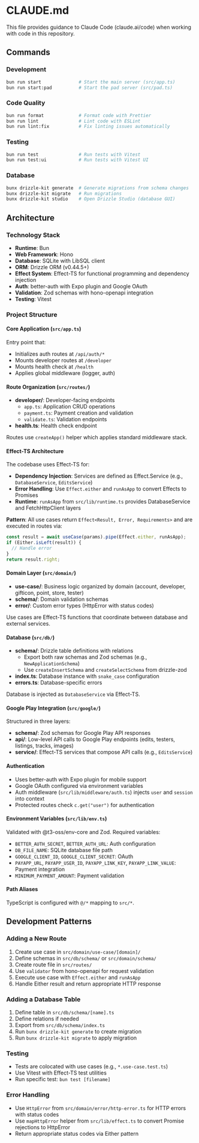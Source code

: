 # CLAUDE.md

This file provides guidance to Claude Code (claude.ai/code) when working with code in this repository.

## Commands

### Development

```bash
bun run start              # Start the main server (src/app.ts)
bun run start:pad          # Start the pad server (src/pad.ts)
```

### Code Quality

```bash
bun run format             # Format code with Prettier
bun run lint               # Lint code with ESLint
bun run lint:fix           # Fix linting issues automatically
```

### Testing

```bash
bun run test               # Run tests with Vitest
bun run test:ui            # Run tests with Vitest UI
```

### Database

```bash
bunx drizzle-kit generate  # Generate migrations from schema changes
bunx drizzle-kit migrate   # Run migrations
bunx drizzle-kit studio    # Open Drizzle Studio (database GUI)
```

## Architecture

### Technology Stack

- **Runtime**: Bun
- **Web Framework**: Hono
- **Database**: SQLite with LibSQL client
- **ORM**: Drizzle ORM (v0.44.5+)
- **Effect System**: Effect-TS for functional programming and dependency injection
- **Auth**: better-auth with Expo plugin and Google OAuth
- **Validation**: Zod schemas with hono-openapi integration
- **Testing**: Vitest

### Project Structure

#### Core Application (`src/app.ts`)

Entry point that:

- Initializes auth routes at `/api/auth/*`
- Mounts developer routes at `/developer`
- Mounts health check at `/health`
- Applies global middleware (logger, auth)

#### Route Organization (`src/routes/`)

- **developer/**: Developer-facing endpoints
  - `app.ts`: Application CRUD operations
  - `payment.ts`: Payment creation and validation
  - `validate.ts`: Validation endpoints
- **health.ts**: Health check endpoint

Routes use `createApp()` helper which applies standard middleware stack.

#### Effect-TS Architecture

The codebase uses Effect-TS for:

- **Dependency Injection**: Services are defined as Effect.Service (e.g., `DatabaseService`, `EditsService`)
- **Error Handling**: Use `Effect.either` and `runAsApp` to convert Effects to Promises
- **Runtime**: `runAsApp` from `src/lib/runtime.ts` provides DatabaseService and FetchHttpClient layers

**Pattern**: All use cases return `Effect<Result, Error, Requirements>` and are executed in routes via:

```typescript
const result = await useCase(params).pipe(Effect.either, runAsApp);
if (Either.isLeft(result)) {
  // Handle error
}
return result.right;
```

#### Domain Layer (`src/domain/`)

- **use-case/**: Business logic organized by domain (account, developer, gifticon, point, store, tester)
- **schema/**: Domain validation schemas
- **error/**: Custom error types (HttpError with status codes)

Use cases are Effect-TS functions that coordinate between database and external services.

#### Database (`src/db/`)

- **schema/**: Drizzle table definitions with relations
  - Export both raw schemas and Zod schemas (e.g., `NewApplicationSchema`)
  - Use `createInsertSchema` and `createSelectSchema` from drizzle-zod
- **index.ts**: Database instance with `snake_case` configuration
- **errors.ts**: Database-specific errors

Database is injected as `DatabaseService` via Effect-TS.

#### Google Play Integration (`src/google/`)

Structured in three layers:

- **schema/**: Zod schemas for Google Play API responses
- **api/**: Low-level API calls to Google Play endpoints (edits, testers, listings, tracks, images)
- **service/**: Effect-TS services that compose API calls (e.g., `EditsService`)

#### Authentication

- Uses better-auth with Expo plugin for mobile support
- Google OAuth configured via environment variables
- Auth middleware (`src/lib/middleware/auth.ts`) injects `user` and `session` into context
- Protected routes check `c.get("user")` for authentication

#### Environment Variables (`src/lib/env.ts`)

Validated with @t3-oss/env-core and Zod. Required variables:

- `BETTER_AUTH_SECRET`, `BETTER_AUTH_URL`: Auth configuration
- `DB_FILE_NAME`: SQLite database file path
- `GOOGLE_CLIENT_ID`, `GOOGLE_CLIENT_SECRET`: OAuth
- `PAYAPP_URL`, `PAYAPP_USER_ID`, `PAYAPP_LINK_KEY`, `PAYAPP_LINK_VALUE`: Payment integration
- `MINIMUM_PAYMENT_AMOUNT`: Payment validation

#### Path Aliases

TypeScript is configured with `@/*` mapping to `src/*`.

## Development Patterns

### Adding a New Route

1. Create use case in `src/domain/use-case/[domain]/`
2. Define schemas in `src/db/schema/` or `src/domain/schema/`
3. Create route file in `src/routes/`
4. Use `validator` from hono-openapi for request validation
5. Execute use case with `Effect.either` and `runAsApp`
6. Handle Either result and return appropriate HTTP response

### Adding a Database Table

1. Define table in `src/db/schema/[name].ts`
2. Define relations if needed
3. Export from `src/db/schema/index.ts`
4. Run `bunx drizzle-kit generate` to create migration
5. Run `bunx drizzle-kit migrate` to apply migration

### Testing

- Tests are colocated with use cases (e.g., `*.use-case.test.ts`)
- Use Vitest with Effect-TS test utilities
- Run specific test: `bun test [filename]`

### Error Handling

- Use `HttpError` from `src/domain/error/http-error.ts` for HTTP errors with status codes
- Use `mapHttpError` helper from `src/lib/effect.ts` to convert Promise rejections to HttpError
- Return appropriate status codes via Either pattern
